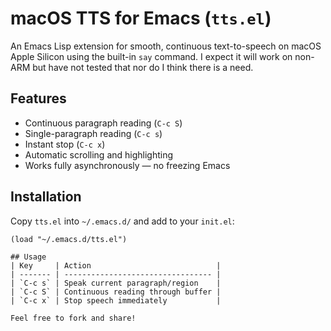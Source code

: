 # macOS TTS for Emacs (`tts.el`)

An Emacs Lisp extension for smooth, continuous text-to-speech on macOS Apple Silicon using the built-in `say` command. I expect it will work on non-ARM but have not tested that nor do I think there is a need.

## Features
- Continuous paragraph reading (`C-c S`)
- Single-paragraph reading (`C-c s`)
- Instant stop (`C-c x`)
- Automatic scrolling and highlighting
- Works fully asynchronously — no freezing Emacs

## Installation
Copy `tts.el` into `~/.emacs.d/` and add to your `init.el`:
```elisp
(load "~/.emacs.d/tts.el")

## Usage
| Key     | Action                            |
| ------- | --------------------------------- |
| `C-c s` | Speak current paragraph/region    |
| `C-c S` | Continuous reading through buffer |
| `C-c x` | Stop speech immediately           |

Feel free to fork and share!
